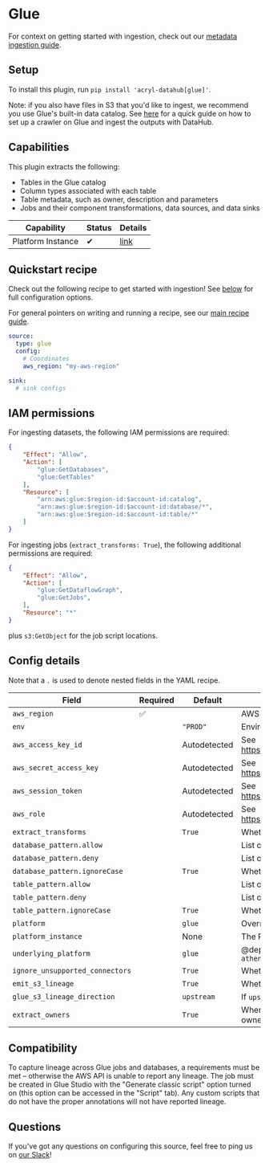 # Glue

For context on getting started with ingestion, check out our [metadata ingestion guide](../README.md).

## Setup

To install this plugin, run `pip install 'acryl-datahub[glue]'`.

Note: if you also have files in S3 that you'd like to ingest, we recommend you use Glue's built-in data catalog. See [here](./s3.md) for a quick guide on how to set up a crawler on Glue and ingest the outputs with DataHub.

## Capabilities

This plugin extracts the following:

- Tables in the Glue catalog
- Column types associated with each table
- Table metadata, such as owner, description and parameters
- Jobs and their component transformations, data sources, and data sinks

| Capability | Status | Details | 
| -----------| ------ | ---- |
| Platform Instance | ✔ | [link](../../docs/platform-instances.md) |

## Quickstart recipe

Check out the following recipe to get started with ingestion! See [below](#config-details) for full configuration options.

For general pointers on writing and running a recipe, see our [main recipe guide](../README.md#recipes).

```yml
source:
  type: glue
  config:
    # Coordinates
    aws_region: "my-aws-region"

sink:
  # sink configs
```

## IAM permissions
For ingesting datasets, the following IAM permissions are required:
```json
{
    "Effect": "Allow",
    "Action": [
        "glue:GetDatabases",
        "glue:GetTables"
    ],
    "Resource": [
        "arn:aws:glue:$region-id:$account-id:catalog",
        "arn:aws:glue:$region-id:$account-id:database/*",
        "arn:aws:glue:$region-id:$account-id:table/*"
    ]
}
```

For ingesting jobs (`extract_transforms: True`), the following additional permissions are required:
```json
{
    "Effect": "Allow",
    "Action": [
        "glue:GetDataflowGraph",
        "glue:GetJobs",
    ],
    "Resource": "*"
}
```

plus `s3:GetObject` for the job script locations.

## Config details

Note that a `.` is used to denote nested fields in the YAML recipe.

| Field                           | Required | Default      | Description                                                                                                                              |
|---------------------------------| -------- | ------------ |------------------------------------------------------------------------------------------------------------------------------------------|
| `aws_region`                    | ✅       |              | AWS region code.                                                                                                                         |
| `env`                           |          | `"PROD"`     | Environment to use in namespace when constructing URNs.                                                                                  |
| `aws_access_key_id`             |          | Autodetected | See https://boto3.amazonaws.com/v1/documentation/api/latest/guide/credentials.html                                                       |
| `aws_secret_access_key`         |          | Autodetected | See https://boto3.amazonaws.com/v1/documentation/api/latest/guide/credentials.html                                                       |
| `aws_session_token`             |          | Autodetected | See https://boto3.amazonaws.com/v1/documentation/api/latest/guide/credentials.html                                                       |
| `aws_role`                      |          | Autodetected | See https://boto3.amazonaws.com/v1/documentation/api/latest/guide/credentials.html                                                       |
| `extract_transforms`            |          | `True`       | Whether to extract Glue transform jobs.                                                                                                  |
| `database_pattern.allow`        |          |              | List of regex patterns for databases to include in ingestion.                                                                            |
| `database_pattern.deny`         |          |              | List of regex patterns for databases to exclude from ingestion.                                                                          |
| `database_pattern.ignoreCase`   |          | `True`       | Whether to ignore case sensitivity during pattern matching.                                                                              |
| `table_pattern.allow`           |          |              | List of regex patterns for tables to include in ingestion.                                                                               |
| `table_pattern.deny`            |          |              | List of regex patterns for tables to exclude from ingestion.                                                                             |
| `table_pattern.ignoreCase`      |          | `True`       | Whether to ignore case sensitivity during pattern matching.                                                                              |
| `platform`                      |          | `glue`       | Override for platform name. Allowed values - `glue`, `athena`                                                                            |
| `platform_instance`             |          | None         | The Platform instance to use while constructing URNs.                                                                                    |
| `underlying_platform`           |          | `glue`       | @deprecated(Use `platform`) Override for platform name. Allowed values - `glue`, `athena`                                                |
| `ignore_unsupported_connectors` |          | `True`       | Whether to ignore unsupported connectors. If disabled, an error will be raised.                                                          |
| `emit_s3_lineage`               |          | `True`       | Whether to emit S3-to-Glue lineage.                                                                                                      |
| `glue_s3_lineage_direction`     |          | `upstream`   | If `upstream`, S3 is upstream to Glue. If `downstream` S3 is downstream to Glue.                                                         |
| `extract_owners`                |          | `True`       | When enabled, extracts ownership from Glue directly and overwrites existing owners. When disabled, ownership is left empty for datasets. |

## Compatibility

To capture lineage across Glue jobs and databases, a requirements must be met – otherwise the AWS API is unable to report any lineage. The job must be created in Glue Studio with the "Generate classic script" option turned on (this option can be accessed in the "Script" tab). Any custom scripts that do not have the proper annotations will not have reported lineage.

## Questions

If you've got any questions on configuring this source, feel free to ping us on [our Slack](https://slack.datahubproject.io/)!
